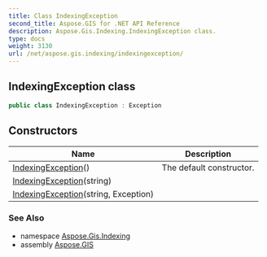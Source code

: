 ```yaml
---
title: Class IndexingException
second_title: Aspose.GIS for .NET API Reference
description: Aspose.Gis.Indexing.IndexingException class. 
type: docs
weight: 3130
url: /net/aspose.gis.indexing/indexingexception/
---
```

## IndexingException class

```csharp
public class IndexingException : Exception
```

## Constructors

| Name | Description |
| --- | --- |
| [IndexingException](indexingexception/#constructor)() | The default constructor. |
| [IndexingException](indexingexception/#constructor_1)(string) |  |
| [IndexingException](indexingexception/#constructor_2)(string, Exception) |  |

### See Also

* namespace [Aspose.Gis.Indexing](../../aspose.gis.indexing/)
* assembly [Aspose.GIS](../../)


